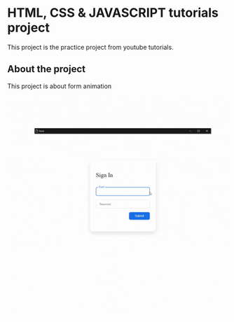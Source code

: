 # HTML, CSS & JAVASCRIPT tutorials project
This project is the practice project from youtube tutorials.

## About the project
This project is about form animation

![ ](demo/demo.gif)